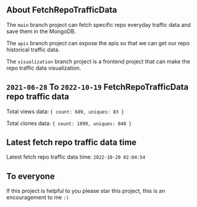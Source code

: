 ## About FetchRepoTrafficData

The `main` branch project can fetch specific repo everyday traffic data and save them in the MongoDB.

The `apis` branch project can expose the apis so that we can get our repo historical traffic data.

The `visualization` branch project is a frontend project that can make the repo traffic data visualization.

## `2021-06-28` To `2022-10-19` FetchRepoTrafficData repo traffic data

Total views data: `{ count: 689, uniques: 83 }`

Total clones data: `{ count: 1099, uniques: 840 }`

## Latest fetch repo traffic data time

Latest fetch repo traffic data time: `2022-10-20 02:04:54`

## To everyone

If this project is helpful to you please star this project, this is an encouragement to me `:)`



